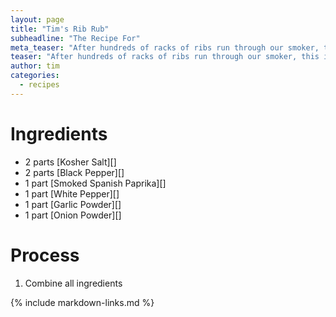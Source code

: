 ```yaml
---
layout: page
title: "Tim's Rib Rub"
subheadline: "The Recipe For"
meta_teaser: "After hundreds of racks of ribs run through our smoker, this is the Rib Rub we've settled on."
teaser: "After hundreds of racks of ribs run through our smoker, this is the Rib Rub we've settled on."
author: tim
categories:
  - recipes
---
```



# Ingredients

* 2 parts [Kosher Salt][]
* 2 parts [Black Pepper][]
* 1 part [Smoked Spanish Paprika][]
* 1 part [White Pepper][]
* 1 part [Garlic Powder][]
* 1 part [Onion Powder][]

# Process

1. Combine all ingredients

{% include markdown-links.md %}
